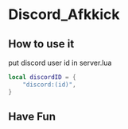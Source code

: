 # Discord_Afkkick

## How to use it
put discord user id in server.lua
```lua
local discordID = {
	"discord:(id)",
}
```

## Have Fun

